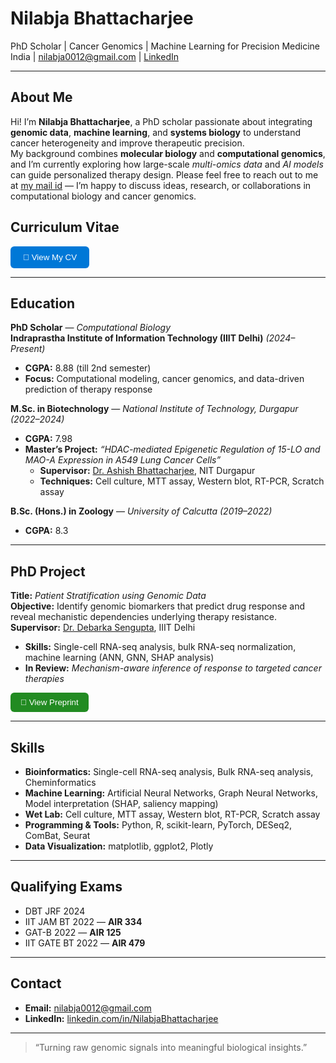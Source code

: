 # Nilabja Bhattacharjee

PhD Scholar | Cancer Genomics | Machine Learning for Precision Medicine 
India | nilabja0012@gmail.com | [LinkedIn](https://linkedin.com/in/NilabjaBhattacharjee)

---

## About Me
Hi! I’m **Nilabja Bhattacharjee**, a PhD scholar passionate about integrating **genomic data**, **machine learning**, and **systems biology** to understand cancer heterogeneity and improve therapeutic precision.  
My background combines **molecular biology** and **computational genomics**, and I’m currently exploring how large-scale *multi-omics data* and *AI models* can guide personalized therapy design. Please feel free to reach out to me at [my mail id](mailto:nilabjab@iiitd.ac.in) — I’m happy to discuss ideas, research, or collaborations in computational biology and cancer genomics.


## Curriculum Vitae
<a href="https://drive.google.com/file/d/1eJMm5DLdrJvvXF7wjGS9TRa3C1T257cY/view?usp=sharing" target="_blank">
  <button style="background-color:#0078D7; color:white; border:none; padding:10px 20px; border-radius:6px; cursor:pointer;">
    📄 View My CV
  </button>
</a>

---

## Education

**PhD Scholar** — *Computational Biology*  
**Indraprastha Institute of Information Technology (IIIT Delhi)** *(2024–Present)*  
- **CGPA:** 8.88 (till 2nd semester)  
- **Focus:** Computational modeling, cancer genomics, and data-driven prediction of therapy response  

**M.Sc. in Biotechnology** — *National Institute of Technology, Durgapur* *(2022–2024)*  
- **CGPA:** 7.98  
- **Master’s Project:** *“HDAC-mediated Epigenetic Regulation of 15-LO and MAO-A Expression in A549 Lung Cancer Cells”*  
  - **Supervisor:** [Dr. Ashish Bhattacharjee](https://scholar.google.com/citations?user=SNRoUIcAAAAJ&hl=en), NIT Durgapur
  - **Techniques:** Cell culture, MTT assay, Western blot, RT-PCR, Scratch assay  

**B.Sc. (Hons.) in Zoology** — *University of Calcutta* *(2019–2022)*  
- **CGPA:** 8.3


---

## PhD Project

**Title:** *Patient Stratification using Genomic Data*  
**Objective:** Identify genomic biomarkers that predict drug response and reveal mechanistic dependencies underlying therapy resistance.  
**Supervisor:** [Dr. Debarka Sengupta](https://www.thesenguptalab.com/copy-of-team), IIIT Delhi

- **Skills:** Single-cell RNA-seq analysis, bulk RNA-seq normalization, machine learning (ANN, GNN, SHAP analysis)  
- **In Review:** *Mechanism-aware inference of response to targeted cancer therapies*  
<a href="https://www.biorxiv.org/content/10.1101/2025.09.04.674143v1" target="_blank">
  <button style="background-color:#228B22; color:white; border:none; padding:8px 16px; border-radius:6px; cursor:pointer;">
    🔗 View Preprint
  </button>
</a>


---

## Skills
- **Bioinformatics:** Single-cell RNA-seq analysis, Bulk RNA-seq analysis,  Cheminformatics 
- **Machine Learning:** Artificial Neural Networks, Graph Neural Networks, Model interpretation (SHAP, saliency mapping)  
- **Wet Lab:** Cell culture, MTT assay, Western blot, RT-PCR, Scratch assay  
- **Programming & Tools:** Python, R, scikit-learn, PyTorch, DESeq2, ComBat, Seurat  
- **Data Visualization:** matplotlib, ggplot2, Plotly  

---

## Qualifying Exams
- DBT JRF 2024   
- IIT JAM BT 2022 — **AIR 334**  
- GAT-B 2022 — **AIR 125**  
- IIT GATE BT 2022 — **AIR 479**

---

## Contact
- **Email:** [nilabja0012@gmail.com](mailto:nilabja0012@gmail.com)  
- **LinkedIn:** [linkedin.com/in/NilabjaBhattacharjee](https://linkedin.com/in/NilabjaBhattacharjee)

---

> “Turning raw genomic signals into meaningful biological insights.”

